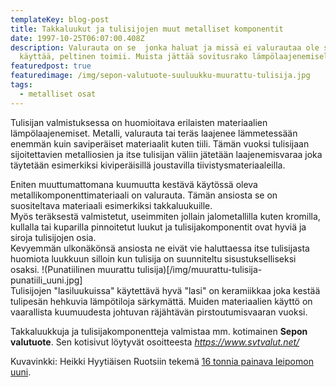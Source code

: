 ```yaml
---
templateKey: blog-post
title: Takkaluukut ja tulisijojen muut metalliset komponentit
date: 1997-10-25T06:07:00.408Z
description: Valurauta on se  jonka haluat ja missä ei valurautaa ole syy
  käyttää, peltinen toimii. Muista jättää sovitusrako lämpölaajenemiselle.
featuredpost: true
featuredimage: /img/sepon-valutuote-suuluukku-muurattu-tulisija.jpg
tags:
  - metalliset osat
---
```

Tulisijan valmistuksessa on huomioitava erilaisten materiaalien lämpölaajenemiset. Metalli, valurauta tai teräs laajenee lämmetessään enemmän kuin saviperäiset materiaalit kuten tiili. Tämän vuoksi tulisijaan sijoitettavien metalliosien ja itse tulisijan väliin jätetään laajenemisvaraa joka täytetään esimerkiksi kiviperäisillä joustavilla tiivistysmateriaaleilla.

Eniten muuttumattomana kuumuutta kestävä käytössä oleva metallikomponenttimateriaali on valurauta. Tämän ansiosta se on suositeltava materiaali esimerkiksi takkaluukuille.\
Myös teräksestä valmistetut, useimmiten jollain jalometallilla kuten kromilla, kullalla tai kuparilla pinnoitetut luukut ja tulisijakomponentit ovat hyviä ja siroja tulisijojen osia.\
Kevyemmän ulkonäkönsä ansiosta ne eivät vie haluttaessa itse tulisijasta huomiota luukkuun silloin kun tulisija on suunniteltu sisustukselliseksi osaksi.
!(Punatiilinen muurattu tulisija)[/img/muurattu-tulisija-punatiili_uuni.jpg]
\
Tulisijojen "lasiluukuissa" käytettävä hyvä "lasi" on keramiikkaa joka kestää tulipesän hehkuvia lämpötiloja särkymättä. Muiden materiaalien käyttö on vaarallista kuumuudesta johtuvan räjähtävän pirstoutumisvaaran vuoksi.

Takkaluukkuja ja tulisijakomponentteja valmistaa mm. kotimainen **Sepon valutuote**. Sen kotisivut löytyvät osoitteesta *<https://www.svtvalut.net/>*

Kuvavinkki: Heikki Hyytiäisen Ruotsiin tekemä [16 tonnia painava leipomon uuni](https://www.facebook.com/photo/?fbid=1978573292428161&set=gm.1459307464176271).